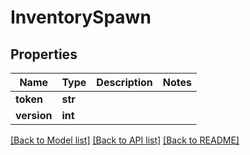 # InventorySpawn


## Properties
Name | Type | Description | Notes
------------ | ------------- | ------------- | -------------
**token** | **str** |  | 
**version** | **int** |  | 

[[Back to Model list]](../README.md#documentation-for-models) [[Back to API list]](../README.md#documentation-for-api-endpoints) [[Back to README]](../README.md)


